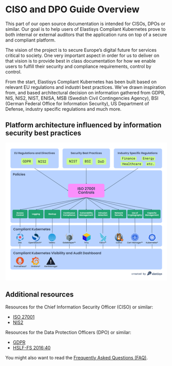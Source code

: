 # CISO and DPO Guide Overview

This part of our open source documentation is intended for CISOs, DPOs or similar.
Our goal is to help users of Elastisys Compliant Kubernetes prove to both internal or external auditors that the application runs on top of a secure and compliant platform.

The vision of the project is to secure Europe’s digital future for services critical to society.
One very important aspect in order for us to deliver on that vision is to provide best in class documentation for how we enable users to fulfill their security and compliance requirements, control by control.

From the start, Elastisys Compliant Kubernetes has been built based on relevant EU regulations and industri best practices.
We've drawn inspiration from, and based architectural decision on information gathered from GDPR, NIS, NIS2, NIST, ENISA, MSB (Swedish Civil Contingencies Agency), BSI (German Federal Office for Information Security), US Department of Defense, industry specific regulations and much more.

## Platform architecture influenced by information security best practices

<img src="../img/marchitecture.svg" alt="Platform components of Elastisys Compliant Kubernetes and their information security best practices influences" />

## Additional resources

Resources for the Chief Information Security Officer (CISO) or similar:

- [ISO 27001](./controls/iso-27001.md)
- [NIS2](./nis2.md)

Resources for the Data Protection Officers (DPO) or similar:

- [GDPR](./controls/gdpr.md)
- [HSLF-FS 2016:40](./controls/hslf-fs-201640.md)

You might also want to read the [Frequently Asked Questions (FAQ)](faq.md).

